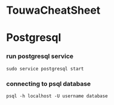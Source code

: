 # TouwaCheatSheet

# Postgresql
### run postgresql service 
```
sudo service postgresql start
```
### connecting to psql database
```
psql -h localhost -U username database
```
